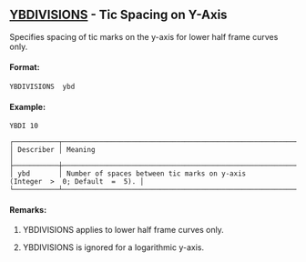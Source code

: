 ## [YBDIVISIONS](https://help.hexagonmi.com/bundle/MSC_Nastran_2022.4/page/Nastran_Combined_Book/qrg/casecontrol4c/TOC.YBDIVISIONS.xhtml) - Tic Spacing on Y-Axis

Specifies spacing of tic marks on the y-axis for lower half frame curves only.

#### Format:

```nastran
YBDIVISIONS  ybd
```

#### Example:

```nastran
YBDI 10
```

```text
┌───────────┬──────────────────────────────────────────────────────────────────────────────┐
│ Describer │ Meaning                                                                      │
├───────────┼──────────────────────────────────────────────────────────────────────────────┤
│ ybd       │ Number of spaces between tic marks on y-axis (Integer  >  0; Default  =  5). │
└───────────┴──────────────────────────────────────────────────────────────────────────────┘
```
#### Remarks:

1. YBDIVISIONS applies to lower half frame curves only.

2. YBDIVISIONS is ignored for a logarithmic y-axis.

